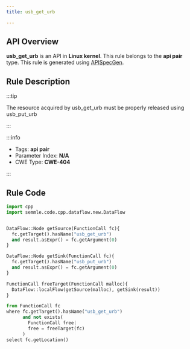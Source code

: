```yaml
---
title: usb_get_urb

---
```



## API Overview
**usb_get_urb** is an API in **Linux kernel**. This rule belongs to the **api pair** type. This rule is generated using [APISpecGen](../../tools/APISpecGen).
## Rule Description

:::tip

The resource acquired by usb_get_urb must be properly released using usb_put_urb

:::

:::info

- Tags: **api pair**
- Parameter Index: **N/A**
- CWE Type: **CWE-404**

:::

## Rule Code
```python
import cpp
import semmle.code.cpp.dataflow.new.DataFlow


DataFlow::Node getSource(FunctionCall fc){
  fc.getTarget().hasName("usb_get_urb")
  and result.asExpr() = fc.getArgument(0)
}

DataFlow::Node getSink(FunctionCall fc){
  fc.getTarget().hasName("usb_put_urb")
  and result.asExpr() = fc.getArgument(0)
}

FunctionCall freeTarget(FunctionCall malloc){
  DataFlow::localFlow(getSource(malloc), getSink(result))
}

from FunctionCall fc
where fc.getTarget().hasName("usb_get_urb")
      and not exists(
        FunctionCall free| 
        free = freeTarget(fc)
      )
select fc.getLocation()

    
```
